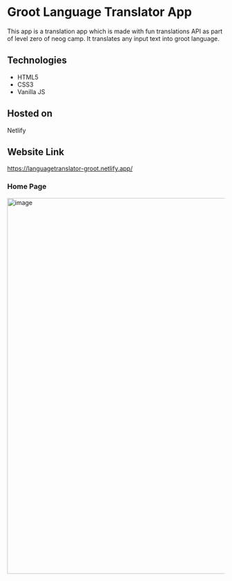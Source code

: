 # Groot Language Translator App
This app is a translation app which is made with fun translations API as part of level zero of neog camp. It translates any input text into groot language.
## Technologies
* HTML5
* CSS3
* Vanilla JS
## Hosted on
Netlify
## Website Link
https://languagetranslator-groot.netlify.app/

### Home Page

<img width="868" alt="image" src="https://user-images.githubusercontent.com/120921285/211171733-7f2ea121-22e3-4a27-8641-5716c8d5cf05.png">

